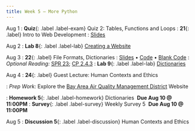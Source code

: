 ```yaml
---
title: Week 5 — More Python
---
```


Aug 1
: **Quiz**{: .label .label-exam} Quiz 2: Tables, Functions and Loops
: **21**{: .label} Intro to Web Development
  : [Slides](https://docs.google.com/presentation/d/1HofZvFttA8v0-7AJhZ4aKBHvsPDOBnyBdp93nQNjE3k/edit?usp=sharing)

Aug 2
: **Lab 8**{: .label .label-lab} [Creating a Website](https://data6.org/su22/website/)

Aug 3
: **22**{: .label} File Formats, Dictionaries
  : [Slides](https://docs.google.com/presentation/d/1F_CY7vWPZm4AyNhSLaLOaCy67peT5fcDOQvAy-pi6wE/edit?usp=sharing) &#8226; [Code](https://datahub.berkeley.edu/hub/user-redirect/git-pull?repo=https%3A%2F%2Fgithub.com%2Fdata-6-berkeley%2Fsu22&urlpath=tree%2Fsu22%2Flecture%2Flec22%2Flec22.ipynb&branch=main) &#8226; [Blank Code](https://datahub.berkeley.edu/hub/user-redirect/git-pull?repo=https%3A%2F%2Fgithub.com%2Fdata-6-berkeley%2Fsu22&urlpath=tree%2Fsu22%2Flecture%2Flec22%2Flec22-blank.ipynb&branch=main)
: *Optional Reading:* [SPR 23](https://cs.stanford.edu/people/nick/py/python-dict.html); [CP 2.4.3](http://composingprograms.com/pages/24-mutable-data.html#dictionaries)
: **Lab 9**{: .label .label-lab} [Dictionaries](https://datahub.berkeley.edu/hub/user-redirect/git-pull?repo=https%3A%2F%2Fgithub.com%2Fdata-6-berkeley%2Fsu22&urlpath=tree%2Fsu22%2Flab%2Flab09%2Flab09.ipynb&branch=main)

Aug 4
: **24**{: .label} Guest Lecture: Human Contexts and Ethics
  <!--: [Slides](#) &#8226; [Code](#)-->
: *Prep Work:* Explore the [Bay Area Air Quality Management District](https://www.baaqmd.gov/public-data-center) Website

: **Homework 5**{: .label .label-homework} Dictionaries &nbsp;**Due Aug 10 @ 11:00PM**
: **Survey**{: .label .label-survey} Weekly Survey 5 &nbsp;**Due Aug 10 @ 11:00PM**

Aug 5
: **Discussion 5**{: .label .label-discussion} Human Contexts and Ethics
